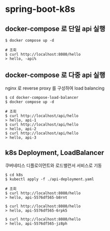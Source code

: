 # spring-boot-k8s

## docker-compose 로 단일 api 실행
```shell
$ docker compose up -d

# 조회
$ curl http://localhost:8080/hello
> hello, -api%      
```
## docker-compose 로 다중 api 실행
nginx 로 reverse proxy 를 구성하여 load balancing 
```shell
$ cd docker-compose-load-balancer
$ docker compose up -d

# 조회
$ curl http://localhost/api/hello
> hello, api-1
$ curl http://localhost/api/hello
> hello, api-2
$ curl http://localhost/api/hello
> hello, api-3    
```
## k8s Deployment, LoadBalancer
쿠버네티스 디플로이먼트와 로드밸런서 서비스로 기동
```shell
$ cd k8s
$ kubectl apply -f ./api-deployment.yaml

# 조회
$ curl http://localhost:8080/hello
> hello, api-5576df565-b8rnt

$ curl http://localhost:8080/hello
> hello, api-5576df565-6rpk5

$ curl http://localhost:8080/hello
> hello, api-5576df565-jz8ph
```